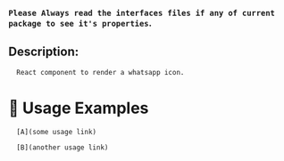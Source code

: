 ### `Please Always read the interfaces files if any of current package to see it's properties`.

## Description:

```sh
  React component to render a whatsapp icon.
```

# 🔨 Usage Examples

```typescript
  [A](some usage link)

  [B](another usage link)
```
